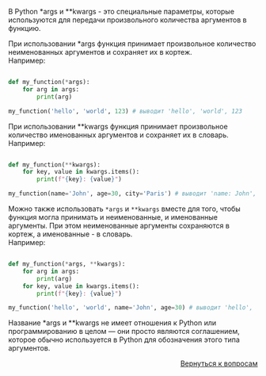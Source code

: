 В Python *args и **kwargs - это специальные параметры, которые используются для передачи произвольного количества
аргументов в функцию.

При использовании *args функция принимает произвольное количество неименованных аргументов и сохраняет их в кортеж.\
Например:

```py

def my_function(*args):
    for arg in args:
        print(arg)

my_function('hello', 'world', 123) # выводит 'hello', 'world', 123
```

При использовании **kwargs функция принимает произвольное количество именованных аргументов и сохраняет их в словарь.\
Например:

```py

def my_function(**kwargs):
    for key, value in kwargs.items():
        print(f"{key}: {value}")

my_function(name='John', age=30, city='Paris') # выводит 'name: John', 'age: 30', 'city: Paris'
```

Можно также использовать `*args` и `**kwargs` вместе для того, чтобы функция могла принимать и неименованные, и
именованные аргументы. При этом неименованные аргументы сохраняются в кортеж, а именованные - в словарь.\
Например:

```py

def my_function(*args, **kwargs):
    for arg in args:
        print(arg)
    for key, value in kwargs.items():
        print(f"{key}: {value}")

my_function('hello', 'world', name='John', age=30) # выводит 'hello', 'world', 'name: John', 'age: 30'
```

Название *args и **kwargs не имеет отношения к Python или программированию в целом — они просто являются соглашением,
которое обычно используется в Python для обозначения этого типа аргументов.

<div align="right">

[Вернуться к вопросам](../Вопросы.md)

</div>
